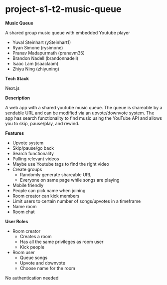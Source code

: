 # project-s1-t2-music-queue

**Music Queue**

A shared group music queue with embedded Youtube player

* Yuval Steinhart (ySteinhart1)
* Ryan Simone (rysimone)
* Pranav Madapurmath (pranavm35)
* Brandon Nadell (brandonnadell)
* Isaac Lam (isaaclaam)
* Zhiyu Ning (zhiyuning)

**Tech Stack**

Next.js

**Description**

A web app with a shared youtube music queue. The queue is shareable by a sendable URL and can be modified via an upvote/downvote system. The app has search functionality to find music using the YouTube API and allows you to skip, pause/play, and rewind.


**Features**
* Upvote system
* Skip/pause/go back
* Search functionality
* Pulling relevant videos
* Maybe use Youtube tags to find the right video
* Create groups
  * Randomly generate shareable URL
  * Everyone on same page while songs are playing
* Mobile friendly
* People can pick name when joining
* Room creator can kick members
* Limit users to certain number of songs/upvotes in a timeframe
* Name room
* Room chat

**User Roles**

* Room creator
  * Creates a room
  * Has all the same privileges as room user
  * Kick people
* Room user
  * Queue songs
  * Upvote and downvote
  * Choose name for the room

No authentication needed
